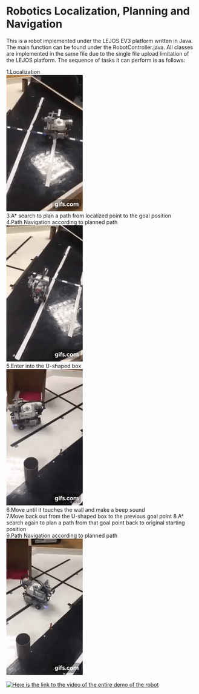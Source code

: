# Robotics Localization, Planning and Navigation

This is a robot implemented under the LEJOS EV3 platform written in Java. The main function can be found under the RobotController.java. All classes are implemented in the same file due to the single file upload limitation of the LEJOS platform. The sequence of tasks it can perform is as follows:

1.Localization <br/> ![Farmers Market Finder Demo](bin/gif.gif) <br/>
3.A* search to plan a path from localized point to the goal position <br/>
4.Path Navigation according to planned path <br/> ![Farmers Market Finder Demo](bin/robot_navigation.gif) <br/>
5.Enter into the U-shaped box <br/> ![Farmers Market Finder Demo](bin/enter.gif) <br/>
6.Move until it touches the wall and make a beep sound<br/>
7.Move back out from the U-shaped box to the previous goal point 
8.A* search again to plan a path from that goal point back to original starting position<br/>
9.Path Navigation according to planned path <br/> ![Farmers Market Finder Demo](bin/leave.gif) <br/>

<a href="https://www.youtube.com/watch?v=RvMfIgPz6fQ&feature=youtu.be" title="Link Title"><img src="{image-url}" alt="Here is the link to the video of the entire demo of the robot" /></a>

